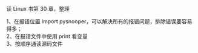 
读 Linux 书第 30 章，整理  

1、在报错位置 import pysnooper，可以解决所有的报错问题，排除错误要容易得多；  
2、在报错文件中使用 print 看变量  
3、按顺序通读源码文件  


